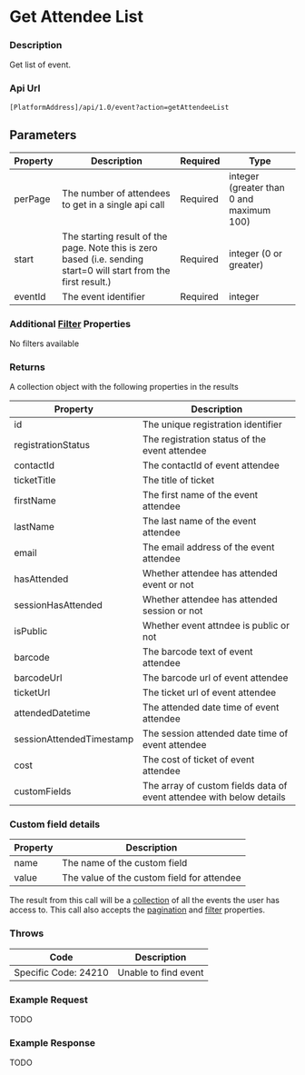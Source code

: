 # Get Attendee List

### Description

Get list of event.

### Api Url

`[PlatformAddress]/api/1.0/event?action=getAttendeeList`

## Parameters

| Property | Description | Required | Type |
| --- | --- | --- | --- |
| perPage | The number of attendees to get in a single api call | Required | integer \(greater than 0 and maximum 100\) |
| start | The starting result of the page. Note this is zero based \(i.e. sending start=0 will start from the first result.\) | Required | integer \(0 or greater\) |
| eventId | The event identifier | Required | integer |

### Additional [Filter](../interpreting-the-response/filtering.md) Properties

No filters available

### Returns

A collection object with the following properties in the results

| Property | Description |
| --- | --- |
| id | The unique registration identifier |
| registrationStatus | The registration status of the event attendee |
| contactId | The contactId of event attendee |
| ticketTitle | The title of ticket |
| firstName | The first name of the event attendee |
| lastName | The last name of the event attendee |
| email | The email address of the event attendee |
| hasAttended | Whether attendee has attended event or not |
| sessionHasAttended | Whether attendee has attended session or not |
| isPublic | Whether event attndee is public or not |
| barcode | The barcode text of event attendee |
| barcodeUrl | The barcode url of event attendee |
| ticketUrl | The ticket url of event attendee |
| attendedDatetime | The attended date time of event attendee |
| sessionAttendedTimestamp | The session attended date time of event attendee |
| cost | The cost of ticket of event attendee |
| customFields | The array of custom fields data of event attendee with below details |

### Custom field details

| Property | Description |
| --- | --- |
| name | The name of the custom field |
| value | The value of the custom field for attendee |

The result from this call will be a [collection](./#collections) of all the events the user has access to. This call also accepts the [pagination](./#pagination) and [filter](./#filtering) properties.

### Throws

| Code | Description |
| --- | --- |
| Specific Code: 24210 | Unable to find event |

### Example Request

TODO

### Example Response

TODO

